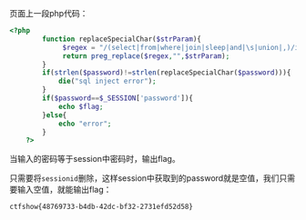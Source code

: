页面上一段php代码：

```php
<?php
        function replaceSpecialChar($strParam){
             $regex = "/(select|from|where|join|sleep|and|\s|union|,)/i";
             return preg_replace($regex,"",$strParam);
        }
        if(strlen($password)!=strlen(replaceSpecialChar($password))){
            die("sql inject error");
        }
        if($password==$_SESSION['password']){
            echo $flag;
        }else{
            echo "error";
        }
    ?>
```

当输入的密码等于session中密码时，输出flag。

只需要将`sessionid`删除，这样session中获取到的password就是空值，我们只需要输入空值，就能输出flag：

```
ctfshow{48769733-b4db-42dc-bf32-2731efd52d58}
```

